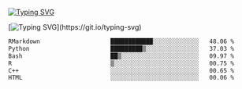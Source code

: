 [![Typing SVG](https://readme-typing-svg.demolab.com?font=Fira+Code&duration=1&pause=1000&center=true&vCenter=true&width=435&lines=Ivy+Streeter)](https://git.io/typing-svg)

[![Typing SVG](https://readme-typing-svg.demolab.com?font=Fira+Code&pause=1000&center=true&width=435&lines=Hello%2C+nice+to+meet+you!;I+am+a+researcher+in+biotech.;I+am+interested+in+bioinformatics.;I+am+self-taught+and+love+learning.;Feel+free+to+reach+out!)](https://git.io/typing-svg)
<!--START_SECTION:waka-->

```txt
RMarkdown                    ████████████░░░░░░░░░░░░░   48.06 %
Python                       █████████▒░░░░░░░░░░░░░░░   37.03 %
Bash                         ██▒░░░░░░░░░░░░░░░░░░░░░░   09.97 %
R                            ▒░░░░░░░░░░░░░░░░░░░░░░░░   00.75 %
C++                          ░░░░░░░░░░░░░░░░░░░░░░░░░   00.65 %
HTML                         ░░░░░░░░░░░░░░░░░░░░░░░░░   00.06 %
```

<!--END_SECTION:waka-->
